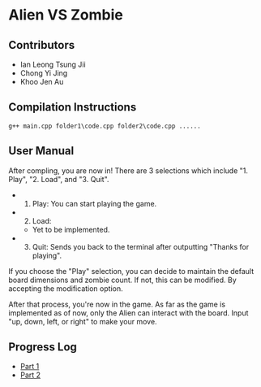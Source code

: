 # Alien VS Zombie

## Contributors
- Ian Leong Tsung Jii
- Chong Yi Jing
- Khoo Jen Au

## Compilation Instructions

```g++ main.cpp folder1\code.cpp folder2\code.cpp ......```

## User Manual
After compling, you are now in! There are 3 selections which include "1. Play", "2. Load", and "3. Quit".
- 1. Play: You can start playing the game.
- 2. Load:
    - Yet to be implemented. 
- 3. Quit: Sends you back to the terminal after outputting "Thanks for playing".
 
If you choose the "Play" selection, you can decide to maintain the default board dimensions and zombie count. If not, this can be modified. By accepting the modification option.

After that process, you're now in the game. As far as the game is implemented as of now, only the Alien can interact with the board. Input "up, down, left, or right" to make your move.

## Progress Log
- [Part 1](PART1.md)
- [Part 2](PART2.md)





